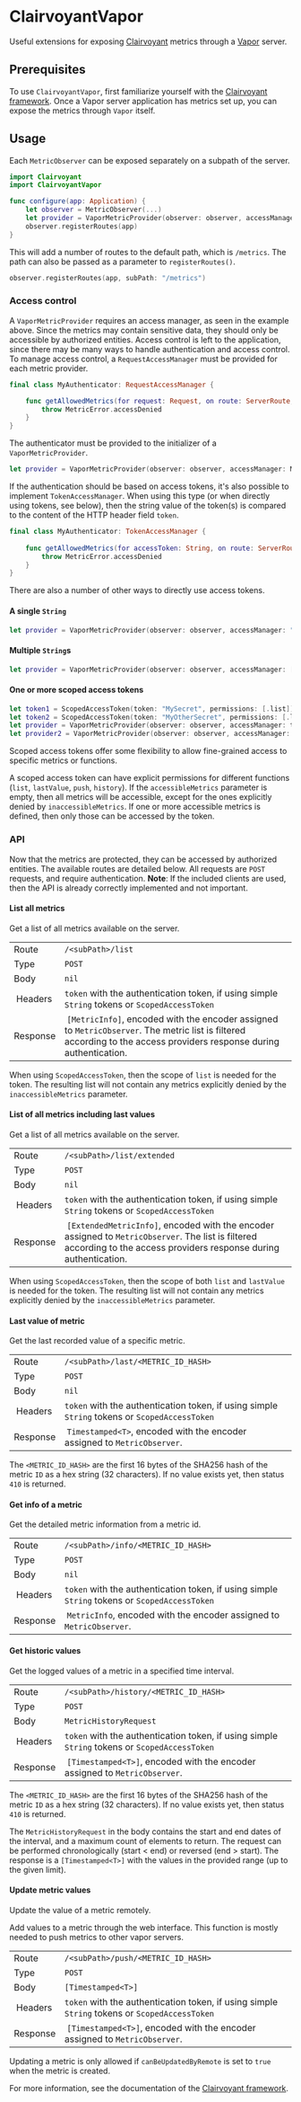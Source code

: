# ClairvoyantVapor

Useful extensions for exposing [Clairvoyant](https://github.com/christophhagen/Clairvoyant) metrics through a [Vapor](https://vapor.codes) server.

## Prerequisites

To use `ClairvoyantVapor`, first familiarize yourself with the [Clairvoyant framework](https://github.com/christophhagen/Clairvoyant).
Once a Vapor server application has metrics set up, you can expose the metrics through `Vapor` itself.

## Usage

Each `MetricObserver` can be exposed separately on a subpath of the server.

```swift
import Clairvoyant
import ClairvoyantVapor

func configure(app: Application) {
    let observer = MetricObserver(...)
    let provider = VaporMetricProvider(observer: observer, accessManager: MyAuthenticator())
    observer.registerRoutes(app)
}
```

This will add a number of routes to the default path, which is `/metrics`.
The path can also be passed as a parameter to `registerRoutes()`.

```swift
observer.registerRoutes(app, subPath: "/metrics")
```

### Access control

A `VaporMetricProvider` requires an access manager, as seen in the example above.
Since the metrics may contain sensitive data, they should only be accessible by authorized entities.
Access control is left to the application, since there may be many ways to handle authentication and access control.
To manage access control, a `RequestAccessManager` must be provided for each metric provider.

```swift
final class MyAuthenticator: RequestAccessManager {

    func getAllowedMetrics(for request: Request, on route: ServerRoute, accessing metrics: [MetricIdHash]) throws -> [MetricIdHash] {
        throw MetricError.accessDenied
    }
}
```

The authenticator must be provided to the initializer of a `VaporMetricProvider`.

```swift
let provider = VaporMetricProvider(observer: observer, accessManager: MyAuthenticator())
```

If the authentication should be based on access tokens, it's also possible to implement `TokenAccessManager`.
When using this type (or when directly using tokens, see below), then the string value of the token(s) is compared to the content of the HTTP header field `token`.

```swift
final class MyAuthenticator: TokenAccessManager {
    
    func getAllowedMetrics(for accessToken: String, on route: ServerRoute, accessing metrics: [MetricIdHash]) throws -> [MetricIdHash] {
        throw MetricError.accessDenied
    }
}
```

There are also a number of other ways to directly use access tokens.

#### A single `String`

```swift
let provider = VaporMetricProvider(observer: observer, accessManager: "MySecret")
```

#### Multiple `String`s

```swift
let provider = VaporMetricProvider(observer: observer, accessManager: ["MySecret", "MyOtherSecret"])
```        

#### One or more scoped access tokens

```swift
let token1 = ScopedAccessToken(token: "MySecret", permissions: [.list])
let token2 = ScopedAccessToken(token: "MyOtherSecret", permissions: [.list])
let provider = VaporMetricProvider(observer: observer, accessManager: token1)
let provider2 = VaporMetricProvider(observer: observer, accessManager: [token1, token2])
```

Scoped access tokens offer some flexibility to allow fine-grained access to specific metrics or functions.

A scoped access token can have explicit permissions for different functions (`list`, `lastValue`, `push`, `history`).
If the `accessibleMetrics` parameter is empty, then all metrics will be accessible, except for the ones explicitly denied by `inaccessibleMetrics`.
If one or more accessible metrics is defined, then only those can be accessed by the token.

### API

Now that the metrics are protected, they can be accessed by authorized entities. 
The available routes are detailed below.
All requests are `POST` requests, and require authentication. 
**Note**: If the included clients are used, then the API is already correctly implemented and not important. 

#### List all metrics

Get a list of all metrics available on the server.

|   |   |
| --- | --- |
| Route   | `/<subPath>/list` |
| Type  | `POST` |
| Body | `nil` |
| Headers | `token` with the authentication token, if using simple `String` tokens or `ScopedAccessToken` |
| Response | `[MetricInfo]`, encoded with the encoder assigned to `MetricObserver`. The metric list is filtered according to the access providers response during authentication. |

When using `ScopedAccessToken`, then the scope of `list` is needed for the token. The resulting list will not contain any metrics explicitly denied by the `inaccessibleMetrics` parameter.

#### List of all metrics including last values

Get a list of all metrics available on the server.

|   |   |
| --- | --- |
| Route   | `/<subPath>/list/extended` |
| Type  | `POST` |
| Body | `nil` |
| Headers | `token` with the authentication token, if using simple `String` tokens or `ScopedAccessToken` |
| Response | `[ExtendedMetricInfo]`, encoded with the encoder assigned to `MetricObserver`. The list is filtered according to the access providers response during authentication. |

When using `ScopedAccessToken`, then the scope of both `list` and `lastValue` is needed for the token. The resulting list will not contain any metrics explicitly denied by the `inaccessibleMetrics` parameter.

#### Last value of metric

Get the last recorded value of a specific metric.

|   |   |
| --- | --- |
| Route   | `/<subPath>/last/<METRIC_ID_HASH>` |
| Type  | `POST` |
| Body | `nil` |
| Headers | `token` with the authentication token, if using simple `String` tokens or `ScopedAccessToken` |
| Response | `Timestamped<T>`, encoded with the encoder assigned to `MetricObserver`. |

The `<METRIC_ID_HASH>` are the first 16 bytes of the SHA256 hash of the metric `ID` as a hex string (32 characters).
If no value exists yet, then status `410` is returned.

#### Get info of a metric

Get the detailed metric information from a metric id.

|   |   |
| --- | --- |
| Route   | `/<subPath>/info/<METRIC_ID_HASH>` |
| Type  | `POST` |
| Body | `nil` |
| Headers | `token` with the authentication token, if using simple `String` tokens or `ScopedAccessToken` |
| Response | `MetricInfo`, encoded with the encoder assigned to `MetricObserver`. |

#### Get historic values

Get the logged values of a metric in a specified time interval. 

|   |   |
| --- | --- |
| Route   | `/<subPath>/history/<METRIC_ID_HASH>` |
| Type  | `POST` |
| Body | `MetricHistoryRequest` |
| Headers | `token` with the authentication token, if using simple `String` tokens or `ScopedAccessToken` |
| Response | `[Timestamped<T>]`, encoded with the encoder assigned to `MetricObserver`. |

The `<METRIC_ID_HASH>` are the first 16 bytes of the SHA256 hash of the metric `ID` as a hex string (32 characters).
If no value exists yet, then status `410` is returned.

The `MetricHistoryRequest` in the body contains the start and end dates of the interval, and a maximum count of elements to return.
The request can be performed chronologically (start < end) or reversed (end > start).
The response is a `[Timestamped<T>]` with the values in the provided range (up to the given limit).

#### Update metric values

Update the value of a metric remotely.

Add values to a metric through the web interface. 
This function is mostly needed to push metrics to other vapor servers.

|   |   |
| --- | --- |
| Route   | `/<subPath>/push/<METRIC_ID_HASH>` |
| Type  | `POST` |
| Body | `[Timestamped<T>]` |
| Headers | `token` with the authentication token, if using simple `String` tokens or `ScopedAccessToken` |
| Response | `[Timestamped<T>]`, encoded with the encoder assigned to `MetricObserver`. |

Updating a metric is only allowed if `canBeUpdatedByRemote` is set to `true` when the metric is created.

For more information, see the documentation of the [Clairvoyant framework](https://github.com/christophhagen/Clairvoyant).



